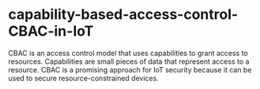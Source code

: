 # capability-based-access-control-CBAC-in-IoT
CBAC is an access control model that uses capabilities to grant access to resources. Capabilities are small pieces of data that represent access to a resource. CBAC is a promising approach for IoT security because it can be used to secure resource-constrained devices.
